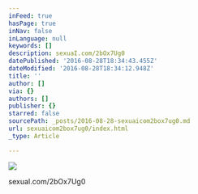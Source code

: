 ```yaml
---
inFeed: true
hasPage: true
inNav: false
inLanguage: null
keywords: []
description: sexuaI.com/2bOx7Ug0
datePublished: '2016-08-28T18:34:43.455Z'
dateModified: '2016-08-28T18:34:12.948Z'
title: ''
author: []
via: {}
authors: []
publisher: {}
starred: false
sourcePath: _posts/2016-08-28-sexuaicom2box7ug0.md
url: sexuaicom2box7ug0/index.html
_type: Article

---
```

![](https://the-grid-user-content.s3-us-west-2.amazonaws.com/f1e5af69-0db9-4c3f-abe0-ee117414e766.jpg)

sexuaI.com/2bOx7Ug0